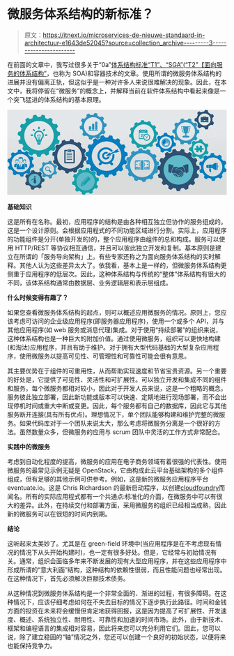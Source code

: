 # 微服务体系结构的新标准？

> 原文：<https://itnext.io/microservices-de-nieuwe-standaard-in-architectuur-e1643de52045?source=collection_archive---------3----------------------->

在前面的文章中，我写过很多关于“0a”[体系结构标准“T1”、“SGA”(“T2”【面向服务的体系结构”](/search?q=architectuur)，也称为 SOA)和容器技术的文章。使用所谓的微服务体系结构的进展并没有偏离正轨，但这似乎是一种对许多人来说很难解决的现象。因此，在本文中，我将停留在“微服务”的概念上，并解释当前在软件体系结构中看起来像是一个突飞猛进的体系结构的基本原理。

![](img/4abc38f9f13fbdce7cc7699889284098.png)

**基础知识**

这是所有在名称。最初，应用程序的结构是由各种相互独立但协作的服务组成的。这是一个设计原则。会根据应用程式的不同功能区域进行分割。实际上，应用程序的功能组件是分开(单独开发的)的，整个应用程序由组件的总和构成。服务可以使用 HTTP/REST 等协议相互通信，并且可以彼此独立开发和复制。基本原则是建立在所谓的「服务导向架构」上。有些专家还称之为面向服务体系结构的实时解释。其他人认为这些差异太大了。依我看，基本上是一样的，但微服务体系结构更侧重于应用程序的低层次。因此，这种体系结构与传统的“整体”体系结构有很大的不同，该体系结构通常由数据层、业务逻辑层和表示层组成。

**什么时候变得有趣了？**

如果您查看微服务体系结构的起点，则可以概述应用微服务的情况。原则上，您应该考虑可访问的企业级应用程序(即服务器应用程序)，使用一个或多个 API，并与其他应用程序(如 web 服务或消息代理)集成。对于使用“持续部署”的组织来说，这种体系结构也是一种巨大的附加价值。通过使用微服务，组织可以更快地构建(和淘汰)应用程序，并且有助于维护。对于拥有大型代码基础的大型复杂应用程序，使用微服务以提高可见性、可管理性和可靠性可能会很有意思。

其主要优势在于组件的可重用性，从而帮助实现速度和节省宝贵资源。另一个重要的好处是，它提供了可见性、灵活性和可扩展性。可以独立开发和集成不同的组件和服务。每个微服务都相对较小，因此对于开发人员来说，这是一个粗略的概念。服务彼此独立部署，因此新功能或版本可以快速、定期地进行现场部署，而不会出现停机时间或重大中断或变更。因此，每个服务都有自己的数据库，因此它与其他服务断开连接(具有所有优点)。理想情况下，单个团队能够构建和维护完整的微服务。如果代码库对于一个团队来说太大，那么考虑将微服务分离是一个很好的方法。虽然数量众多，但微服务的应用与 scrum 团队中灵活的工作方式非常配合。

**实践中的微服务**

考虑到自动化程度的提高，微服务的应用在电子商务领域有着很强的代表性。使用微服务的最常见示例无疑是 OpenStack，它由构成此云平台基础架构的多个组件组成，但有足够的其他示例可供参考。例如，这是新的微服务应用程序平台 eventuate.io。这是 Chris Richardson 的最新启动程序，以创建[cloudfoundry](https://www.cloudfoundry.org/)而闻名。所有的实际应用程式都有一个共通点:标准化的介面，在微服务中可以有很大的差异。此外，在持续交付和部署方面，采用微服务的组织已经相当成熟，因此新的微服务可以在很短的时间内到期。

**结论**

这听起来太美妙了。尤其是在 green-field 环境中(当应用程序是在不考虑现有情况的情况下从头开始构建时)，也一定有很多好处。但是，它经常与初始情况有关。通常，组织会面临多年来不断发展的现有大型应用程序，并在这些应用程序中形成所谓的“意大利面”结构，这种结构的依赖性很弱，而且性能问题也经常出现。在这种情况下，首先必须解决巨额技术债务。

从这种情况到微服务体系结构是一个非常全面的、渐进的过程，有很多障碍。在这种情况下，应该仔细考虑如何在不失去目标的情况下逐步执行此路径。时间和金钱方面的投资在未来将会缓慢但肯定地获得回报，这是因为提高了可扩展性、开发速度、概述、系统独立性、耐用性、可靠性和加速的时间市场。此外，由于新技术、框架和编程语言的集成相对容易，因此将来您可以充分利用它们。因此，您可以说，除了建立稳固的“轴”情况之外，您还可以创建一个良好的初始状态，以便将来也能保持竞争力。
